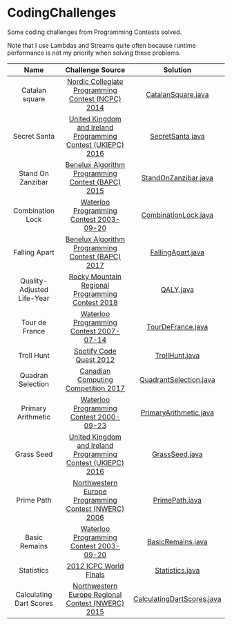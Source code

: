 # CodingChallenges

Some coding challenges from Programming Contests solved.

Note that I use Lambdas and Streams quite often because runtime performance is not my priority when solving these problems.

|Name|Challenge Source|Solution|
|:-----------------------:|:-----------------------------------------------------------------------:|:-----------------------------------------------------------------------------------------------------------------------------------------------------------------------------------------------------------------------------------------------------------------------:|
|Catalan square| [Nordic Collegiate Programming Contest (NCPC) 2014](https://open.kattis.com/problems/catalansquare)| [CatalanSquare.java](https://github.com/borjavelez/CodingChallenges/blob/master/src/CatalanSquare/CatalanSquare.java)|
|Secret Santa| [United Kingdom and Ireland Programming Contest (UKIEPC) 2016](https://open.kattis.com/problems/secretsanta) | [SecretSanta.java](https://github.com/borjavelez/CodingChallenges/blob/master/src/SecretSanta/SecretSanta.java)|
|Stand On Zanzibar| [Benelux Algorithm Programming Contest (BAPC) 2015](https://open.kattis.com/problems/zanzibar) | [StandOnZanzibar.java](https://github.com/borjavelez/CodingChallenges/blob/master/src/StandOnZanzibar/StandOnZanzibar.java)|
|Combination Lock| [Waterloo Programming Contest 2003-09-20](https://open.kattis.com/problems/combinationlock) | [CombinationLock.java](https://github.com/borjavelez/CodingChallenges/blob/master/src/CombinationLock/CombinationLock.java)|
|Falling Apart| [Benelux Algorithm Programming Contest (BAPC) 2017](https://open.kattis.com/problems/fallingapart) | [FallingApart.java](https://github.com/borjavelez/CodingChallenges/blob/master/src/FallingApart/FallingApart.java)|
|Quality-Adjusted Life-Year| [Rocky Mountain Regional Programming Contest 2018](https://open.kattis.com/problems/qaly) | [QALY.java](https://github.com/borjavelez/CodingChallenges/blob/master/src/QALY/QALY.java)|
|Tour de France| [Waterloo Programming Contest 2007-07-14](https://open.kattis.com/problems/tourdefrance) | [TourDeFrance.java](https://github.com/borjavelez/CodingChallenges/blob/master/src/TourDeFrance/TourDeFrance.java)|
|Troll Hunt| [Spotify Code Quest 2012](https://open.kattis.com/problems/trollhunt) | [TrollHunt.java](https://github.com/borjavelez/CodingChallenges/blob/master/src/TrollHunt/TrollHunt.java)|
|Quadran Selection| [Canadian Computing Competition 2017](https://open.kattis.com/problems/quadrant) | [QuadrantSelection.java](https://github.com/borjavelez/CodingChallenges/blob/master/src/QuadrantSelection/QuadrantSelection.java)|
|Primary Arithmetic| [ Waterloo Programming Contest 2000-09-23](https://open.kattis.com/problems/primaryarithmetic) | [PrimaryArithmetic.java](https://github.com/borjavelez/CodingChallenges/blob/master/src/PrimaryArithmetic/PrimaryArithmetic.java)|
|Grass Seed| [United Kingdom and Ireland Programming Contest (UKIEPC) 2016](https://open.kattis.com/problems/grassseed) | [GrassSeed.java](https://github.com/borjavelez/CodingChallenges/blob/master/src/GrassSeed/GrassSeed.java)|
|Prime Path| [Northwestern Europe Programming Contest (NWERC) 2006](https://open.kattis.com/problems/primepath) | [PrimePath.java](https://github.com/borjavelez/CodingChallenges/blob/master/src/PrimePath/PrimePath.java)|
|Basic Remains| [Waterloo Programming Contest 2003-09-20](https://open.kattis.com/problems/basicremains) | [BasicRemains.java](https://github.com/borjavelez/CodingChallenges/blob/master/src/BasicRemains/BasicRemains.java)|
|Statistics| [2012 ICPC World Finals](https://open.kattis.com/problems/statistics) | [Statistics.java](https://github.com/borjavelez/CodingChallenges/blob/master/src/Statistics/Statistics.java)|
|Calculating Dart Scores| [Northwestern Europe Regional Contest (NWERC) 2015 ](https://open.kattis.com/problems/calculatingdartscores) | [CalculatingDartScores.java](https://github.com/borjavelez/CodingChallenges/blob/master/src/CalculatingDartScores/CalculatingDartScores.java)|

